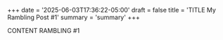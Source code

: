 +++
date = '2025-06-03T17:36:22-05:00'
draft = false
title = 'TITLE My Rambling Post #1'
summary = 'summary'
+++

CONTENT RAMBLING #1